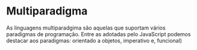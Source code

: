 # Multiparadigma
As linguagens multiparadgima são aquelas que suportam vários paradigmas de programação. Entre as adotadas pelo JavaScript podemos destacar aos paradigmas: orientado a objetos, imperativo e, funcional)
